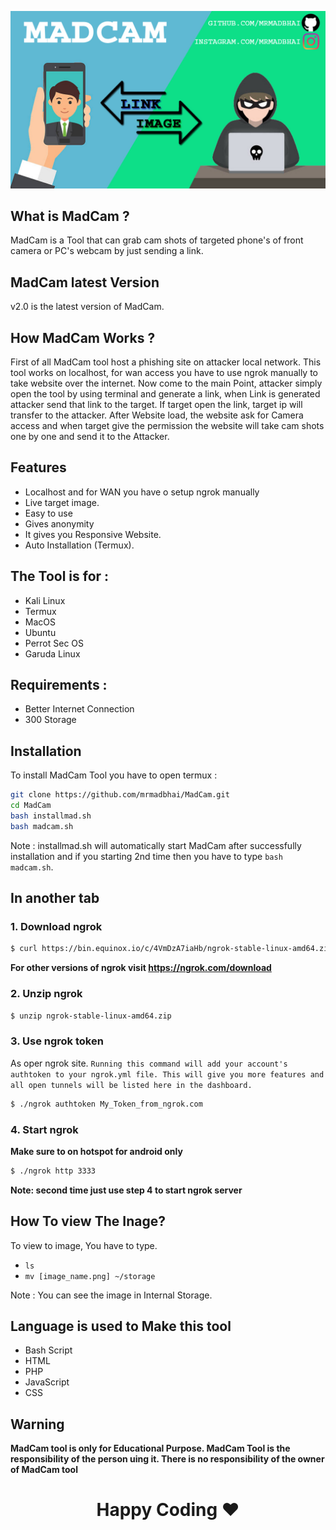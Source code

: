 <p align="center">
<a href="https://www.github.com/MrMadBhai/MadCam"><img title="MadCam" alt="MadCam" src="https://github.com/mrmadbhai/MadBhai/blob/main/MadCam.jpg"></a>
</p>

## What is MadCam ?

MadCam is a Tool that can grab cam shots of targeted phone's of front camera or PC's webcam by just sending a link.

## MadCam latest Version

v2.0 is the latest version of MadCam.

## How MadCam Works ?

First of all MadCam tool host a phishing site on attacker local network. This tool works on localhost, for wan access you have to use ngrok manually to take website over the internet. Now come to the main Point, attacker simply open the tool by using terminal and generate a link, when Link is generated attacker send that link to the target. If target open the link, target ip will transfer to the attacker. After Website load, the website ask for Camera access and when target give the permission the website will take cam shots one by one and send it to the Attacker.

## Features

* Localhost and for WAN you have o setup ngrok manually
* Live target image.
* Easy to use
* Gives anonymity
* It gives you Responsive Website.
* Auto Installation (Termux).

## The Tool is for :

* Kali Linux
* Termux
* MacOS
* Ubuntu
* Perrot Sec OS
* Garuda Linux

## Requirements :

* Better Internet Connection
* 300 Storage

## Installation

To install MadCam Tool you have to open termux :

```bash
git clone https://github.com/mrmadbhai/MadCam.git
cd MadCam
bash installmad.sh
bash madcam.sh
```

Note : installmad.sh will automatically start MadCam after successfully installation and if you starting 2nd time then you have to type `bash madcam.sh`.

## In another tab

### 1. Download ngrok 

```bash
$ curl https://bin.equinox.io/c/4VmDzA7iaHb/ngrok-stable-linux-amd64.zip -o ngrok-stable-linux-amd64.zip
```

**For other versions of ngrok visit https://ngrok.com/download**

### 2. Unzip ngrok

```bash
$ unzip ngrok-stable-linux-amd64.zip
```

### 3. Use ngrok token
As oper ngrok site. `Running this command will add your account's authtoken to your ngrok.yml file. This will give you more features and all open tunnels will be listed here in the dashboard.`

```bash
$ ./ngrok authtoken My_Token_from_ngrok.com
```

### 4. Start ngrok

**Make sure to on hotspot for android only**

```bash
$ ./ngrok http 3333
```

**Note: second time just use step 4 to start ngrok server**

## How To view The Inage?

To view to image, You have to type.

* `ls`
* `mv [image_name.png] ~/storage`

Note : You can see the image in Internal Storage.

## Language is used to Make this tool

* Bash Script
* HTML
* PHP
* JavaScript
* CSS

## Warning

**MadCam tool is only for Educational Purpose. MadCam Tool is the responsibility of the person uing it. There is no responsibility of the owner of MadCam tool**

<h1 align="center">
Happy Coding ♥
</h1>
